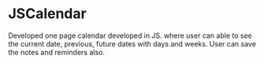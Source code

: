 # JSCalendar
Developed one page calendar developed in JS. where user can able to see the current date, previous, future dates with days and weeks. User can save the notes and reminders also.

